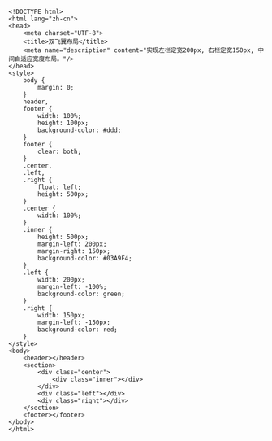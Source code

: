     <!DOCTYPE html>
    <html lang="zh-cn">
    <head>
        <meta charset="UTF-8">
        <title>双飞翼布局</title>
        <meta name="description" content="实现左栏定宽200px, 右栏定宽150px, 中间自适应宽度布局。"/>
    </head>
    <style>
        body {
            margin: 0;
        }
        header,
        footer {
            width: 100%;
            height: 100px;
            background-color: #ddd;
        }
        footer {
            clear: both;
        }
        .center,
        .left,
        .right {
            float: left;
            height: 500px;
        }
        .center {
            width: 100%;
        }
        .inner {
            height: 500px;
            margin-left: 200px;
            margin-right: 150px;
            background-color: #03A9F4;
        }
        .left {
            width: 200px;
            margin-left: -100%;
            background-color: green;
        }
        .right {
            width: 150px;
            margin-left: -150px;
            background-color: red;
        }
    </style>
    <body>
        <header></header>
        <section>
            <div class="center">
                <div class="inner"></div>
            </div>
            <div class="left"></div>
            <div class="right"></div>
        </section>
        <footer></footer>
    </body>
    </html>
